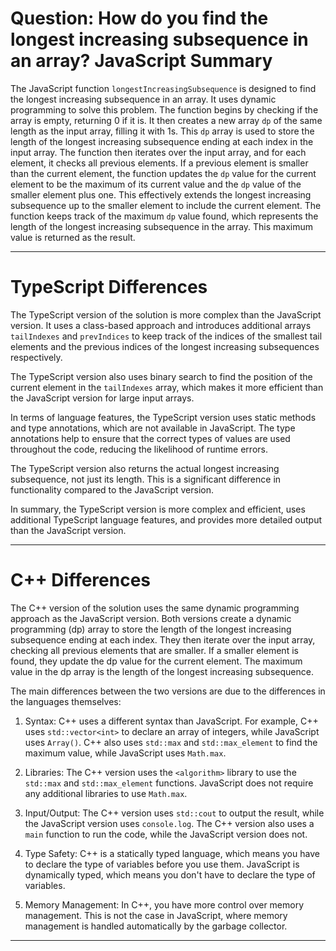 # Question: How do you find the longest increasing subsequence in an array? JavaScript Summary

The JavaScript function `longestIncreasingSubsequence` is designed to find the longest increasing subsequence in an array. It uses dynamic programming to solve this problem. The function begins by checking if the array is empty, returning 0 if it is. It then creates a new array `dp` of the same length as the input array, filling it with 1s. This `dp` array is used to store the length of the longest increasing subsequence ending at each index in the input array. The function then iterates over the input array, and for each element, it checks all previous elements. If a previous element is smaller than the current element, the function updates the `dp` value for the current element to be the maximum of its current value and the `dp` value of the smaller element plus one. This effectively extends the longest increasing subsequence up to the smaller element to include the current element. The function keeps track of the maximum `dp` value found, which represents the length of the longest increasing subsequence in the array. This maximum value is returned as the result.

---

# TypeScript Differences

The TypeScript version of the solution is more complex than the JavaScript version. It uses a class-based approach and introduces additional arrays `tailIndexes` and `prevIndices` to keep track of the indices of the smallest tail elements and the previous indices of the longest increasing subsequences respectively. 

The TypeScript version also uses binary search to find the position of the current element in the `tailIndexes` array, which makes it more efficient than the JavaScript version for large input arrays. 

In terms of language features, the TypeScript version uses static methods and type annotations, which are not available in JavaScript. The type annotations help to ensure that the correct types of values are used throughout the code, reducing the likelihood of runtime errors.

The TypeScript version also returns the actual longest increasing subsequence, not just its length. This is a significant difference in functionality compared to the JavaScript version. 

In summary, the TypeScript version is more complex and efficient, uses additional TypeScript language features, and provides more detailed output than the JavaScript version.

---

# C++ Differences

The C++ version of the solution uses the same dynamic programming approach as the JavaScript version. Both versions create a dynamic programming (dp) array to store the length of the longest increasing subsequence ending at each index. They then iterate over the input array, checking all previous elements that are smaller. If a smaller element is found, they update the dp value for the current element. The maximum value in the dp array is the length of the longest increasing subsequence.

The main differences between the two versions are due to the differences in the languages themselves:

1. Syntax: C++ uses a different syntax than JavaScript. For example, C++ uses `std::vector<int>` to declare an array of integers, while JavaScript uses `Array()`. C++ also uses `std::max` and `std::max_element` to find the maximum value, while JavaScript uses `Math.max`.

2. Libraries: The C++ version uses the `<algorithm>` library to use the `std::max` and `std::max_element` functions. JavaScript does not require any additional libraries to use `Math.max`.

3. Input/Output: The C++ version uses `std::cout` to output the result, while the JavaScript version uses `console.log`. The C++ version also uses a `main` function to run the code, while the JavaScript version does not.

4. Type Safety: C++ is a statically typed language, which means you have to declare the type of variables before you use them. JavaScript is dynamically typed, which means you don't have to declare the type of variables.

5. Memory Management: In C++, you have more control over memory management. This is not the case in JavaScript, where memory management is handled automatically by the garbage collector.

---

